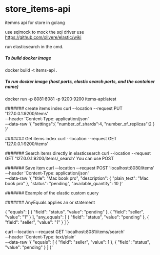 # store_items-api
itemms api for store in golang

use sqlmock to mock the sql driver
use https://github.com/olivere/elastic/wiki

run elasticsearch in the cmd.

##### To build docker image
docker build -t items-api .

##### To run docker image (host ports, elastic search ports, and the container name)
docker run -p 8081:8081 -p 9200:9200 items-api:latest

####### create items index 
curl --location --request PUT '127.0.0.1:9200/items' \
--header 'Content-Type: application/json' \
--data-raw '{
	"settings":{
		"number_of_shards":4,
		"number_of_replicas":2
	}
}'

####### Get items index
curl --location --request GET '127.0.0.1:9200/items'

####### Search items directly in elasticsearch
curl --location --request GET '127.0.0.1:9200/items/_search'
You can use POST

####### Save item
curl --location --request POST 'localhost:8080/items' \
--header 'Content-Type: application/json' \
--data-raw '{
    "title": "Mac book pro",
    "description": {
        "plain_text": "Mac book pro"
    },
    "status": "pending",
    "available_quantity": 10
}'

####### Example of the elastic custom query

####### AnyEquals applies an or statement

{
    "equals": [
        {
            "field": "status",
            "value": "pending"
        },
        {
            "field": "seller",
            "value": "1"
        }
    ],
    "any_equals": [
        {
            "field": "status",
            "value": "pending"
        },
        {
            "field": "seller",
            "value": "1"
        }
    ]
}

curl --location --request GET 'localhost:8081/items/search' \
--header 'Content-Type: text/plain' \
--data-raw '{
    "equals": [
        {
            "field": "seller",
            "value": 1
        },
           {
            "field": "status",
            "value": "pending"
        }
    ]
}'